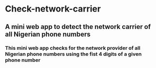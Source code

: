# Check-network-carrier
## A mini web app to detect the network carrier of all Nigerian phone numbers
### This mini web app checks for the network provider of all Nigerian phone numbers using the fist 4 digits of a given phone number
